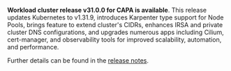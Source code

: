 **Workload cluster release v31.0.0 for CAPA is available**. This release updates Kubernetes to v1.31.9, introduces Karpenter type support for Node Pools, brings feature to extend cluster's CIDRs, enhances IRSA and private cluster DNS configurations, and upgrades numerous apps including Cilium, cert-manager, and observability tools for improved scalability, automation, and performance.

Further details can be found in the [release notes](https://docs.giantswarm.io/changes/workload-cluster-releases-capa/releases/aws-31.0.0).
